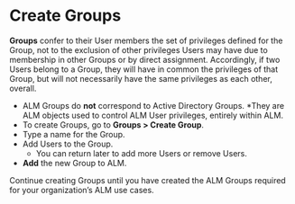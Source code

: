 ﻿[title]: # (Create Groups)
[tags]: # (Account Lifecycle Manager,ALM,Active Directory,)
[priority]: # (5150)

# Create Groups

**Groups** confer to their User members the set of privileges defined for the Group, not to the exclusion of other privileges Users may have due to membership in other Groups or by direct assignment. Accordingly, if two Users belong to a Group, they will have in common the privileges of that Group, but will not necessarily have the same privileges as each other, overall.

* ALM Groups do **not** correspond to Active Directory Groups.
  *They are ALM objects used to control ALM User privileges, entirely within ALM.
* To create Groups, go to **Groups \> Create Group**.
* Type a name for the Group.
* Add Users to the Group.
  * You can return later to add more Users or remove Users.
* **Add** the new Group to ALM.

Continue creating Groups until you have created the ALM Groups required for your organization’s ALM use cases.
